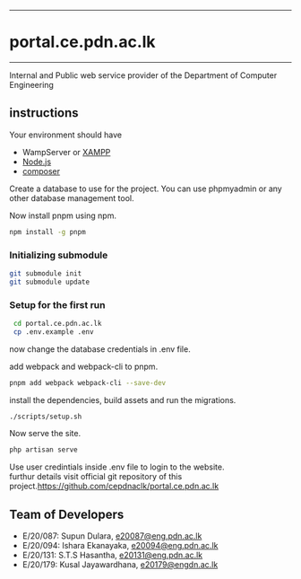___
# portal.ce.pdn.ac.lk
___

Internal and Public web service provider of the Department of Computer Engineering

## instructions
Your environment should have
+ WampServer or [XAMPP](https://www.apachefriends.org/download.html)
+ [Node.js](https://nodejs.org/en) 
+ [composer](https://getcomposer.org/download/)

Create a database to use for the project. You can use phpmyadmin or any other database management tool.<br>

Now install pnpm using npm.
```bash
npm install -g pnpm
```

### Initializing submodule
```bash
git submodule init
git submodule update
```

### Setup for the first run

```bash
 cd portal.ce.pdn.ac.lk
 cp .env.example .env
```
now change the database credentials in .env file.

add webpack and webpack-cli to pnpm.
```bash
pnpm add webpack webpack-cli --save-dev
```
install the dependencies, build assets and run the migrations.
```bash
./scripts/setup.sh
```
Now serve the site.
```bash
php artisan serve
```

Use user credintials inside .env file to login to the website.<br>
furthur details visit official git repository of this project.https://github.com/cepdnaclk/portal.ce.pdn.ac.lk

## Team of Developers
-  E/20/087: Supun Dulara, [e20087@eng.pdn.ac.lk](mailto:e20087@eng.pdn.ac.lk)
-  E/20/094: Ishara Ekanayaka, [e20094@eng.pdn.ac.lk](mailto:e20094@eng.pdn.ac.lk)
-  E/20/131: S.T.S Hasantha, [e20131@eng.pdn.ac.lk](mailto:e20131@eng.pdn.ac.lk)
-  E/20/179: Kusal Jayawardhana, [e20179@engdn.ac.lk](mailto:e20179@engdn.ac.lk)
